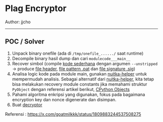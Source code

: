 # Plag Encryptor

Author: jjcho

---------

## POC / Solver

1. Unpack binary onefile (ada di `/tmp/onefile_....../` saat runtime)
2. Decompile binary hasil dump dan cari `modulecode___main__` 
3. Recover simbol (compile [kode sederhana](main2.py) dengan argumen `--unstripped` -> produce [file header](main2.bin.h), [file pattern .pat](main2.pat) dan [file signature .sig](main2.sig))
4. Analisa logic kode pada module main, gunakan [nuitka-helper](https://github.com/goatmilkkk/nuitka-helper/tree/main/scripts) untuk mempermudah analisis. Sebagai alternatif dari [nuitka-helper](https://github.com/goatmilkkk/nuitka-helper/tree/main/scripts), kita tetap bisa melakukan recovery module constants jika memahami struktur `PyObject` dengan referensi artikel berikut, [CPython Objects](https://goatmilkk.notion.site/CPython-Objects-53123c8e09cb4a43ae412c75ba27a734)
5. Pahami algoritma enkripsi yang digunakan, fokus pada bagaimana encryption key dan nonce digenerate dan disimpan.
6. Buat [decryptor](solve.py)

Referensi : https://x.com/goatmilkkk/status/1809883244537508275